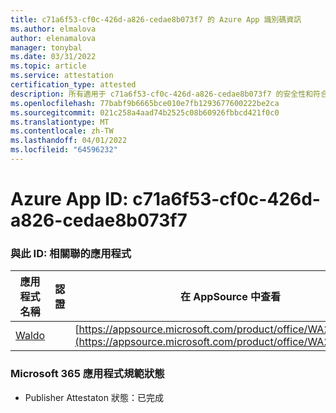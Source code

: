 ```yaml
---
title: c71a6f53-cf0c-426d-a826-cedae8b073f7 的 Azure App 識別碼資訊
ms.author: elmalova
author: elenamalova
manager: tonybal
ms.date: 03/31/2022
ms.topic: article
ms.service: attestation
certification_type: attested
description: 所有適用于 c71a6f53-cf0c-426d-a826-cedae8b073f7 的安全性和符合性資訊資訊。
ms.openlocfilehash: 77babf9b6665bce010e7fb1293677600222be2ca
ms.sourcegitcommit: 021c258a4aad74b2525c08b60926fbbcd421f0c0
ms.translationtype: MT
ms.contentlocale: zh-TW
ms.lasthandoff: 04/01/2022
ms.locfileid: "64596232"
---
```

# <a name="azure-app-id-c71a6f53-cf0c-426d-a826-cedae8b073f7"></a>Azure App ID: c71a6f53-cf0c-426d-a826-cedae8b073f7


### <a name="apps-associated-with-this-id"></a>與此 ID: 相關聯的應用程式
| **應用程式名稱** | **認證** | **在 AppSource 中查看** |
|--------------|---------------|-----------------------|
| [Waldo](../forward/WA200003139.md) |  | [https://appsource.microsoft.com/product/office/WA200003139](https://appsource.microsoft.com/product/office/WA200003139) |

### <a name="microsoft-365-app-compliance-status"></a>Microsoft 365 應用程式規範狀態
- Publisher Attestaton 狀態：已完成
